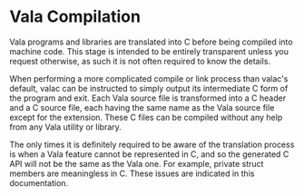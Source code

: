 # Vala Compilation

Vala programs and libraries are translated into C before being compiled into machine code. This stage is intended to be entirely transparent unless you request otherwise, as such it is not often required to know the details.

When performing a more complicated compile or link process than valac's default, valac can be instructed to simply output its intermediate C form of the program and exit. Each Vala source file is transformed into a C header and a C source file, each having the same name as the Vala source file except for the extension. These C files can be compiled without any help from any Vala utility or library.

The only times it is definitely required to be aware of the translation process is when a Vala feature cannot be represented in C, and so the generated C API will not be the same as the Vala one. For example, private struct members are meaningless in C. These issues are indicated in this documentation.

